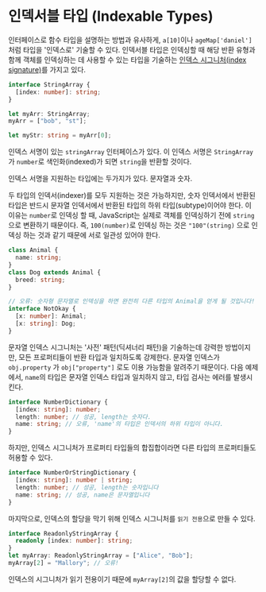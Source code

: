 # 인덱서블 타입 (Indexable Types)

인터페이스로 함수 타입을 설명하는 방법과 유사하게, `a[10]`이나 `ageMap['daniel']` 처럼 타입을 '인덱스로' 기술할 수 있다. 인덱서블 타입은 인덱싱할 때 해당 반환 유형과 함께 객체를 인덱싱하는 데 사용할 수 있는 타입을 기술하는 <u>인덱스 시그니처(index signature)</u>를 가지고 있다.

```ts
interface StringArray {
  [index: number]: string;
}

let myArr: StringArray;
myArr = ["bob", "st"];

let myStr: string = myArr[0];
```

인덱스 서명이 있는 `stringArray` 인터페이스가 있다. 이 인덱스 서명은 `StringArray`가 `number`로 색인화(indexed)가 되면 `string`을 반환할 것이다.

인덱스 서명을 지원하는 타입에는 두가지가 있다. 문자열과 숫자.

두 타입의 인덱서(indexer)를 모두 지원하는 것은 가능하지만, 숫자 인덱서에서 반환된 타입은 반드시 문자열 인덱서에서 반환된 타입의 하위 타입(subtype)이어야 한다. 이 이유는 `number`로 인덱싱 할 때, JavaScript는 실제로 객체를 인덱싱하기 전에 `string`으로 변환하기 때문이다. 즉, `100(number)`로 인덱싱 하는 것은 `"100"(string)` 으로 인덱싱 하는 것과 같기 때문에 서로 일관성 있어야 한다.

```ts
class Animal {
  name: string;
}
class Dog extends Animal {
  breed: string;
}

// 오류: 숫자형 문자열로 인덱싱을 하면 완전히 다른 타입의 Animal을 얻게 될 것입니다!
interface NotOkay {
  [x: number]: Animal;
  [x: string]: Dog;
}
```

문자열 인덱스 시그니처는 '사전' 패턴(딕셔너리 패턴)을 기술하는데 강력한 방법이지만, 모든 프로퍼티들이 반환 타입과 일치하도록 강제한다. 문자열 인덱스가 `obj.property` 가 `obj["property"]` 로도 이용 가능함을 알려주기 때문이다. 다음 예제에서, `name`의 타입은 문자열 인덱스 타입과 일치하지 않고, 타입 검사는 에러를 발생시킨다.

```ts
interface NumberDictionary {
  [index: string]: number;
  length: number; // 성공, length는 숫자다.
  name: string; // 오류, 'name'의 타입은 인덱서의 하위 타입이 아니다.
}
```

하지만, 인덱스 시그니처가 프로퍼티 타입들의 합집합이라면 다른 타입의 프로퍼티들도 허용할 수 있다.

```ts
interface NumberOrStringDictionary {
  [index: string]: number | string;
  length: number; // 성공, length는 숫자입니다
  name: string; // 성공, name은 문자열입니다
}
```

마지막으로, 인덱스의 할당을 막기 위해 인덱스 시그니처를 `읽기 전용`으로 만들 수 있다.

```ts
interface ReadonlyStringArray {
  readonly [index: number]: string;
}
let myArray: ReadonlyStringArray = ["Alice", "Bob"];
myArray[2] = "Mallory"; // 오류!
```

인덱스의 시그니처가 읽기 전용이기 때문에 `myArray[2]`의 값을 할당할 수 없다.
